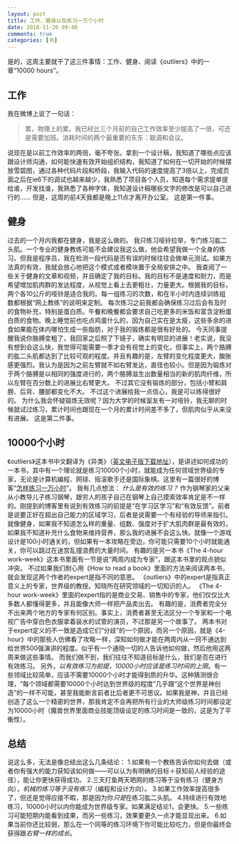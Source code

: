 ```yaml
---
layout: post
title: 工作、健身以及练习一万个小时
date: 2010-11-26 09:40
comments: true
categories: [书]
---
```

是的，这周主要就干了这三件事情：工作、健身、阅读《outliers》中的一章“10000 hours”。
<h2>工作</h2>
我在微博上说了一句话：
<blockquote>累，物理上的累。我已经比三个月前的自己工作效率至少提高了一倍，可还是需要加班。消耗时间的两个最重要的东东：联调和会议。</blockquote>
说现在是以前工作效率的两倍，毫不夸张。拿到一个设计稿，我知道了哪些点应该跟设计师沟通，如何能快速有效开始组织结构，我知道了如何在一切开始的时候摆放雪碧图，通过各种代码片段和桥段，我输入代码的速度提高了3倍以上，完成页面之后在ie6下的调试也越来越少，我熟悉了项目各个人员，知道每个需求提单提给谁，开发找谁，我熟悉了各种字体，我知道设计稿哪些文字的修改是可以自己进行的……
但是，这周的前4天我都是晚上11点才离开办公室。
这是第一件事。
<h2>健身</h2>
过去的一个月内我都在健身，我是这么做的。
我只练习哑铃拉举，专门练习肱二头肌。一个专业的健身教练可能不会建议我这么做，他会希望我做一个全身的练习。但我是程序员，我在检测一段代码是否有误的时候往往会做单元测试。如果方法真的有效，我就会放心地把这个模式或者模块置于全局安排之中。
我查阅了一些关于健身的文章和视频，并且确定了我的目标。我的目标不是速度和耐力，而是希望增加肌肉群的发达程度，从视觉上看上去更粗壮，力量更大。根据我的目标，两个各10公斤的哑铃是适合我的。每一组练习的次数，和在半小时内连续训练组数都根据“网上教练”的说明来定制。
每次练习之前我都会确保练习过后会有及时的食物补充，特别是蛋白质。午餐和晚餐都会要求自己吃更多的米饭和富含淀粉蛋白质的食物。晚上睡觉前也吃点鸡蛋什么的，因为自己实在是太瘦，这些多余的进食如果能在体内哪怕生成一些脂肪，对于我的锻炼都是很有好处的。
今天同事提醒我说你胳膊变粗了，我回家之后照了下镜子，确实有明显的进展！老实说，我没有想到会这么快，我觉得可能需要一季才会有视觉上的变化，但事实上，两个胳膊的肱二头肌都达到了比较可观的程度。并且有趣的是，左臂的变化程度更大，酸胀感更强烈。我认为是因为之前左臂就不如右臂发达，直径也较小。但是因为锻炼对于两个胳膊是以相同的强度进行的，两个胳膊滋生出数量相当的新的肌肉纤维，所以左臂在百分数上的进展比右臂更大。
不过其它没有锻炼的部分，包括小臂和肩膀、后背、腰部都变化不大。
不过这个进展给我一点信心，我是可以练得很好的。
为什么我会怀疑锻炼无效呢？因为大学的时候室友有一对哑铃，我无聊的时候就试过练习，累计时间也跟现在一个月的累计时间差不多了，但肌肉似乎从来没有进展。
这是第二件事。
<h2>10000个小时</h2>
《outliers》这本书中文翻译为《异类》（<a href="http://www.cnshare.org/index.php/2010/11/outliers-the-story-of-success/">英文电子版下载地址</a>），是讲述如何成功的一本书，其中有一个理论就是练习10000个小时，就能成为任何领域世界级的专家，无论是计算机编程、网球、摇滚歌手还是国际象棋。这里有一篇很好的博客“<a href="http://www.geekonomics10000.com/519">怎样练习一万小时</a>”。
我有几点想法：
<em>什么是有效的练习？</em>
作为钢琴家的父亲从小教导儿子练习钢琴，跟穷人的孩子自己在钢琴上自己摸索效率肯定是不一样的。刚提到的博客里有说到有效练习的前提是“在学习区学习”和“有效反馈”。前者是说要正好在超出自己能力的区域学习，后者是说需要一个有经验的导师来指引。
就像健身，如果我不知道怎么样的重量、组数、强度对于扩大肌肉群是最有效的，如果我不知道补充什么食物来维持营养，那么我的进展不会这么快。就像一个游戏设计是100小时通关的，但如果有一本攻略在旁边，你可能只需要10个小时就能通关，你可以跳过在迷宫乱撞浪费的大量时间。
有趣的是另一本书《The 4-hour work-week》这本书里面有一节是说“两周内成为专家”，跟这本书里的观点貌似冲突。
不过如果我们耐心用《How to read a book》里面的方法来阅读两本书，就会发现这两个作者的expert是指不同的意思。
《outliers》中的expert是指真正意义上的专家，世界级的教授。知晓所在研究领域的一切知识的人。
《The 4-hour work-week》里面的expert指的是商业交易、销售中的专家，他们仅仅比大多数人都懂得更多，并且能像大师一样把产品卖出去。
有趣的是，消费者完全分不出来两个地方的专家有何区别。事实上，消费者甚至无法区分一个专家和一个电视广告中穿白色衣服拿着装水的试管的演员，不过那是另一个故事了。
两本书对于expert定义的不一致是造成它们“分歧”的一个原因，而另一个原因，就是《4-hour》中的那些人仿佛看了攻略一样，深知如何做才能在两周内从一窍不通达到给世界500强演讲的程度。似乎有一个通晓一切的人告诉他如何做，然后他用这两周来做这些事情。
而我们做不到，我们往往不知道目标是什么，我们是否在进行有效练习。
另外，<em>以有效练习为前提，10000小时应该是练习时间的上限</em>。有一些领域比较简单，应该不需要10000个小时才能得到质的升华。这种猜测很合理，“每个领域都需要10000个小时达到世界级的程度”几乎跟“这个世界是神创造”的一样不可能，甚至我能断言前者比后者更不可思议。如果我是神，并且已经创造了这么一个精密的世界，那我肯定不会再把所有行业的大师级练习时间都设定为10000小时（魔兽世界里面商业技能顶级设定的练习时间是一致的，这是为了平衡性）。
<h2>总结</h2>
说这么多，无法是像总结出这么几条结论：
1.如果有一个教练告诉你如何去做（或者你有强大的能力获知该如何做——可以认为有明确的目标＋获知前人经验的途径），能让你更快获得成功。
2.三天打鱼两天晒网的练习等于没有练习（健身方向），<em>机械的练习等于没有练习</em>（编程和设计方向）。
3.如果工作效率提高很多了，但还是觉得应接不暇，那是因为你<em>只是</em>在练习肱二头肌。
4.持续进行有效地练习，10000小时以内你能成为世界级专家。如果满足结论1，会更快。
5.一些练习可能短期内能看到成果，而另一些练习，效果要更久一点才能显现出来。
6.如果当前你还比较弱，那么在一个同等的练习环境下你可能比较吃力，但是你最终会获得跟<em>右臂一样的成长</em>。
